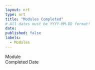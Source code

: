 ```yaml
---
layout: nrt
type: nrt
title: "Modules Completed"
# All dates must be YYYY-MM-DD format!
date:
published: false
labels:
  - Modules
---
```

<div id="table-container" class="container">
<div class="row"><div class="col-md-6 fw-bold">Module</div><div class="col-md-6 fw-bold">Completed Date</div></div>
</div>

<script type="text/javascript" src="https://www.gstatic.com/charts/loader.js"></script>
<script type="text/javascript">

google.charts.load('current', {'packages':['corechart']});
google.charts.setOnLoadCallback(querySheet);

function querySheet() {
    var queryString = encodeURIComponent(`SELECT B, C WHERE A = "{{ site.data.bio.basics.email }}"`);
    var query = new google.visualization.Query(
        `https://docs.google.com/spreadsheets/d/1cYoC5aqpM6r2DceIvGN8y0H5AK1b-n1CC-yX-NmWUtI/gviz/tq?sheet=Modules&tq=${queryString}`
        );
    
    query.send(handleQueryResponse);
}

function handleQueryResponse(response) {
    if (response.isError()) {
        console.log('Error in query: ' + response.getMessage() + ' ' + response.getDetailedMessage());
        return;
    }

      var data = response.getDataTable();
      var numRows = data.getNumberOfRows();
            
        (async () => {
        for (var i = 0; i < numRows; i++) {
            var module = data.getValue(i, 0);
            var completedDate = data.getValue(i, 1);
            const title = await fetchTitle(module);
                document.getElementById('table-container').innerHTML += 
                `<div class="row"><div class="col-md-6"><a class="badge bg-primary" href="${module}">${title}</a></div><div class="col-md-6">${completedDate.toLocaleDateString()}</div></div>`;
        }
        })();
}

    async function fetchTitle(url) {
        try {

            // Fetch the HTML content through the proxy
            const response = await fetch(url);
            const text = await response.text();
            
            // Create a DOM parser
            const parser = new DOMParser();
            const doc = parser.parseFromString(text, 'text/html');
            
            // Get the title element
            const titleElement = doc.querySelector('title');
            
            // Update the page with the fetched title
            return titleElement ? titleElement.innerHTML : 'No title found';
        } catch (error) {
            console.error('Error fetching title:', error);
            document.getElementById('page-title').innerText = 'Error fetching title';
        }
    }

</script>

